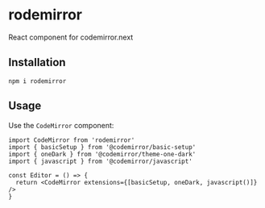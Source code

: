 # rodemirror

React component for codemirror.next

## Installation

`npm i rodemirror`

## Usage

Use the `CodeMirror` component:

```tsx
import CodeMirror from 'rodemirror'
import { basicSetup } from '@codemirror/basic-setup'
import { oneDark } from '@codemirror/theme-one-dark'
import { javascript } from '@codemirror/javascript'

const Editor = () => {
  return <CodeMirror extensions={[basicSetup, oneDark, javascript()]} />
}
```
